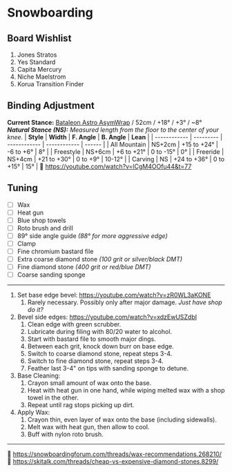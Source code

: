 # Snowboarding

## Board Wishlist

1. Jones Stratos
2. Yes Standard
3. Capita Mercury
4. Niche Maelstrom
5. Korua Transition Finder

## Binding Adjustment

**Current Stance:** [Bataleon Astro AsymWrap](https://www.youtube.com/watch?v=oyCfDZXJcyY) / 52cm / +18° / +3° / ~8°
***Natural Stance (NS):** Measured length from the floor to the center of your knee.*
|	**Style**		|	**Width**	|	**F. Angle**	|	**B. Angle**	|	**Lean**	|
|	------------	|	---------	|	------------	|	------------	|	------	|
|	All Mountain	|	NS+2cm		|	+15 to +24°		|	-6 to +6°		|	8°			|
|	Freestyle		|	NS+6cm		|	+6 to +21°		|	0 to -15°		|	0°			|
|	Freeride			|	NS+4cm		|	+21 to +30°		|	0 to +9°			|	10-12°	|
|	Carving			|	NS				|	+24 to +36°		|	0 to +15°		|	15°		|
🔗 https://youtube.com/watch?v=lCgM4OOfu44&t=77  

## Tuning

- [ ] Wax
- [ ] Heat gun
- [ ] Blue shop towels
- [ ] Roto brush and drill
- [ ] 89° side angle guide *(88° for more aggressive edge)*
- [ ] Clamp
- [ ] Fine chromium bastard file
- [ ] Extra coarse diamond stone *(100 grit or silver/black DMT)*
- [ ] Fine diamond stone *(400 grit or red/blue DMT)*
- [ ] Coarse sanding sponge
---
1. Set base edge bevel: https://youtube.com/watch?v=zR0WL3aKONE  
	1. Rarely necessary. Possibly only after major damage. *Just have shop do it?*
2. Bevel side edges: https://youtube.com/watch?v=xdzEwUSZdbI  
	1. Clean edge with green scrubber.
	2. Lubricate during filing with 80/20 water to alcohol.
	3. Start with bastard file to smooth major dings.
	4. Between each grit, knock down burr on base edge.
	5. Switch to coarse diamond stone, repeat steps 3-4.
	6. Switch to fine diamond stone, repeat steps 3-4.
	7. Feather last 3-4" on tips with sanding sponge to detune.
3. Base Cleaning:
	1. Crayon small amount of wax onto the base.
	2. Heat with heat gun in one hand, while wiping melted wax with a shop towel in the other.
	3. Repeat until rag stops picking up dirt.
4. Apply Wax:
	1. Crayon thin, even layer of wax onto the base (including sidewalls).
	2. Melt wax with heat gun, then allow to cool.
	3. Buff with nylon roto brush.
---
🔗 https://snowboardingforum.com/threads/wax-recommendations.268210/  
🔗 https://skitalk.com/threads/cheap-vs-expensive-diamond-stones.8299/  
